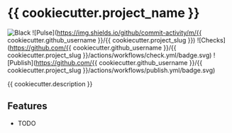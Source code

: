 # {{ cookiecutter.project_name }}

![Black](https://img.shields.io/badge/code%20style-black-000000.svg)
![Pulse](https://img.shields.io/github/commit-activity/m/{{ cookiecutter.github_username }}/{{ cookiecutter.project_slug }})
![Checks](https://github.com/{{ cookiecutter.github_username }}/{{ cookiecutter.project_slug }}/actions/workflows/check.yml/badge.svg)
![Publish](https://github.com/{{ cookiecutter.github_username }}/{{ cookiecutter.project_slug }}/actions/workflows/publish.yml/badge.svg)

{{ cookiecutter.description }}

## Features

* TODO
